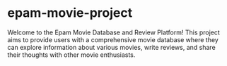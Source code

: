 # epam-movie-project
Welcome to the Epam Movie Database and Review Platform! This project aims to provide users with a comprehensive movie database where they can explore information about various movies, write reviews, and share their thoughts with other movie enthusiasts.
